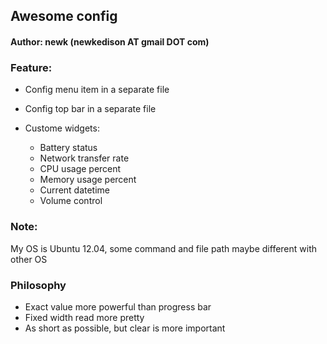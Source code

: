 ## Awesome config

####             Author: newk (newkedison AT gmail DOT com)

### Feature:

- Config menu item in a separate file
- Config top bar in a separate file
- Custome widgets:

    - Battery status
    - Network transfer rate
    - CPU usage percent
    - Memory usage percent
    - Current datetime
    - Volume control

### Note:

My OS is Ubuntu 12.04, some command and file path maybe different with other OS

### Philosophy 

- Exact value more powerful than progress bar
- Fixed width read more pretty
- As short as possible, but clear is more important
